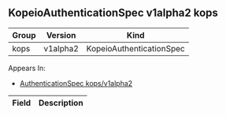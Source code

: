 ## KopeioAuthenticationSpec v1alpha2 kops

Group        | Version     | Kind
------------ | ---------- | -----------
kops | v1alpha2 | KopeioAuthenticationSpec





<aside class="notice">
Appears In:

<ul> 
<li><a href="#authenticationspec-v1alpha2-kops">AuthenticationSpec kops/v1alpha2</a></li>
</ul></aside>

Field        | Description
------------ | -----------


